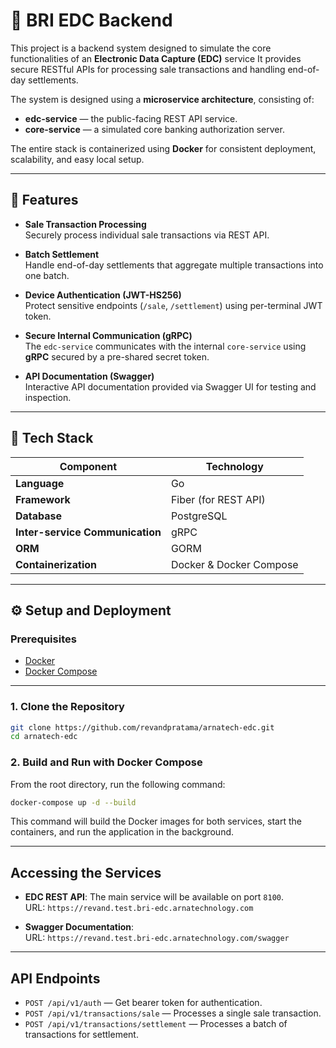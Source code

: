 # 🏦 BRI EDC Backend

This project is a backend system designed to simulate the core functionalities of an **Electronic Data Capture (EDC)** service
It provides secure RESTful APIs for processing sale transactions and handling end-of-day settlements.

The system is designed using a **microservice architecture**, consisting of:
- **edc-service** — the public-facing REST API service.
- **core-service** — a simulated core banking authorization server.

The entire stack is containerized using **Docker** for consistent deployment, scalability, and easy local setup.

---

## 🚀 Features

- **Sale Transaction Processing**  
  Securely process individual sale transactions via REST API.

- **Batch Settlement**  
  Handle end-of-day settlements that aggregate multiple transactions into one batch.

- **Device Authentication (JWT-HS256)**  
  Protect sensitive endpoints (`/sale`, `/settlement`) using per-terminal JWT token.

- **Secure Internal Communication (gRPC)**  
  The `edc-service` communicates with the internal `core-service` using **gRPC** secured by a pre-shared secret token.

- **API Documentation (Swagger)**  
  Interactive API documentation provided via Swagger UI for testing and inspection.

---

## 🧱 Tech Stack

| Component | Technology |
|------------|-------------|
| **Language** | Go |
| **Framework** | Fiber (for REST API) |
| **Database** | PostgreSQL |
| **Inter-service Communication** | gRPC |
| **ORM** | GORM |
| **Containerization** | Docker & Docker Compose |

---

## ⚙️ Setup and Deployment

### **Prerequisites**
- [Docker](https://www.docker.com/)
- [Docker Compose](https://docs.docker.com/compose/)

---

### **1. Clone the Repository**
```bash
git clone https://github.com/revandpratama/arnatech-edc.git
cd arnatech-edc
```

### **2. Build and Run with Docker Compose**
From the root directory, run the following command:
```bash
docker-compose up -d --build
```

This command will build the Docker images for both services, start the containers, and run the application in the background.

---

## Accessing the Services

- **EDC REST API**: The main service will be available on port `8100`.  
  URL: `https://revand.test.bri-edc.arnatechnology.com`

- **Swagger Documentation**:  
  URL: `https://revand.test.bri-edc.arnatechnology.com/swagger`

---

## API Endpoints

- `POST /api/v1/auth` — Get bearer token for authentication.
- `POST /api/v1/transactions/sale` — Processes a single sale transaction.  
- `POST /api/v1/transactions/settlement` — Processes a batch of transactions for settlement.  
